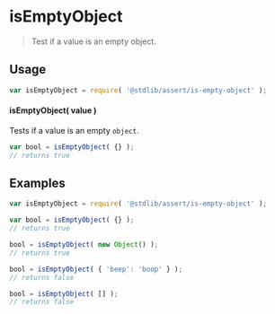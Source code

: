 # isEmptyObject

> Test if a value is an empty object.


<section class="usage">

## Usage

``` javascript
var isEmptyObject = require( '@stdlib/assert/is-empty-object' );
```


#### isEmptyObject( value )

Tests if a value is an empty `object`.

``` javascript
var bool = isEmptyObject( {} );
// returns true
```

</section>

<!-- /.usage -->


<section class="examples">

## Examples

<!-- eslint-disable no-new-object, object-curly-newline -->

``` javascript
var isEmptyObject = require( '@stdlib/assert/is-empty-object' );

var bool = isEmptyObject( {} );
// returns true

bool = isEmptyObject( new Object() );
// returns true

bool = isEmptyObject( { 'beep': 'boop' } );
// returns false

bool = isEmptyObject( [] );
// returns false
```

</section>

<!-- /.examples -->


<section class="links">

</section>

<!-- /.links -->
